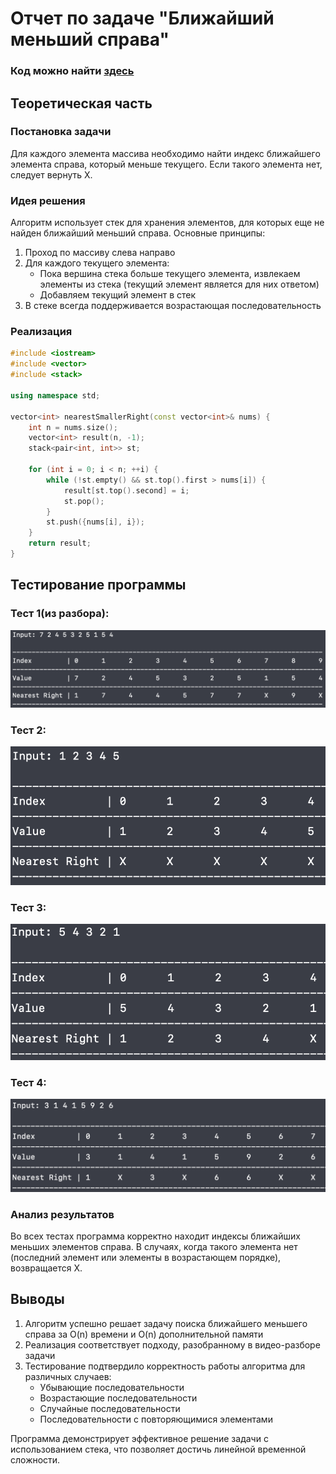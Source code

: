 # Отчет по задаче "Ближайший меньший справа"

### Код можно найти [здесь](/near_min_right.cpp)

## Теоретическая часть

### Постановка задачи
Для каждого элемента массива необходимо найти индекс ближайшего элемента справа, который меньше текущего. Если такого элемента нет, следует вернуть Х.

### Идея решения
Алгоритм использует стек для хранения элементов, для которых еще не найден ближайший меньший справа. Основные принципы:
1. Проход по массиву слева направо
2. Для каждого текущего элемента:
   - Пока вершина стека больше текущего элемента, извлекаем элементы из стека (текущий элемент является для них ответом)
   - Добавляем текущий элемент в стек
3. В стеке всегда поддерживается возрастающая последовательность

### Реализация
```cpp
#include <iostream>
#include <vector>
#include <stack>

using namespace std;

vector<int> nearestSmallerRight(const vector<int>& nums) {
    int n = nums.size();
    vector<int> result(n, -1);
    stack<pair<int, int>> st;
    
    for (int i = 0; i < n; ++i) {
        while (!st.empty() && st.top().first > nums[i]) {
            result[st.top().second] = i;
            st.pop();
        }
        st.push({nums[i], i});
    }
    return result;
}
```


## Тестирование программы

### **Тест 1**(из разбора): <br>
![Первый тест](https://github.com/BoT-TEMA/add/blob/main/Screenshot%202025-06-05%20at%2000.04.56.png)
<br>

### **Тест 2**: <br>
![Первый тест](https://github.com/BoT-TEMA/add/blob/main/Screenshot%202025-06-05%20at%2000.01.32.png)
<br>

### **Тест 3**: <br>
![Второй тест](https://github.com/BoT-TEMA/add/blob/main/Screenshot%202025-06-05%20at%2000.01.48.png)
<br>

### **Тест 4**: <br>
![Третий тест](https://github.com/BoT-TEMA/add/blob/main/Screenshot%202025-06-05%20at%2000.01.19.png)
<br>




### Анализ результатов
Во всех тестах программа корректно находит индексы ближайших меньших элементов справа. В случаях, когда такого элемента нет (последний элемент или элементы в возрастающем порядке), возвращается Х.

## Выводы

1. Алгоритм успешно решает задачу поиска ближайшего меньшего справа за O(n) времени и O(n) дополнительной памяти
2. Реализация соответствует подходу, разобранному в видео-разборе задачи
3. Тестирование подтвердило корректность работы алгоритма для различных случаев:
   - Убывающие последовательности
   - Возрастающие последовательности
   - Случайные последовательности
   - Последовательности с повторяющимися элементами

Программа демонстрирует эффективное решение задачи с использованием стека, что позволяет достичь линейной временной сложности.

